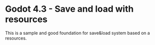 # Godot 4.3 - Save and load with resources
 This is a sample and good foundation for save&load system based on a resources.
